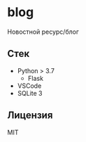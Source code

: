 # blog

Новостной ресурс/блог

## Стек

- Python > 3.7
  - Flask
- VSCode
- SQLite 3

## Лицензия

MIT
